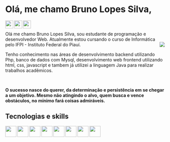# Olá, me chamo Bruno Lopes Silva,

<div class="icons">
  <a href="mailto:brunolopessilva34@gmail.com">
    <img align="left" height="25" src="https://cdn-icons-png.flaticon.com/512/281/281769.png" />
  </a>
  <a href="https://www.instagram.com/brunosilva_brn/">
    <img align="left" height="25" src="https://image.flaticon.com/icons/svg/2111/2111463.svg" />
  </a>
  <a href="https://github.com/brunosilvabrn">
    <img align="left" height="25" src="https://image.flaticon.com/icons/svg/733/733609.svg" />
  </a>
</div>

<br>
<br>
Olá me chamo Bruno Lopes Silva, sou estudante de programação e desenvolvedor Web. Atualmente estou cursando o curso de Informática pelo IFPI - Instituto Federal
do Piauí. 


<img align="right" src="https://thumbs.gfycat.com/HeavyLiquidAnnelid-size_restricted.gif" />

Tenho conhecimento nas áreas de desenvolvimento backend utilizando Php, banco de dados com Mysql, desenvolvimento web frontend utilizando html, css, javascript e tambem já utilizei a linguagem Java para realizar trabalhos acadêmicos.

<br>

**O sucesso nasce do querer, da determinação e persistência em se chegar a um objetivo. Mesmo não atingindo o alvo, quem busca e vence obstáculos, no mínimo fará coisas admiráveis.**  


## Tecnologias e skills

<div class="icons">
  <img align="left" height="35" src="https://cdn.jsdelivr.net/gh/devicons/devicon/icons/html5/html5-original.svg" />
  <img align="left" height="35" src="https://cdn.jsdelivr.net/gh/devicons/devicon/icons/css3/css3-original.svg" />
  <img align="left" height="35" src="https://cdn.jsdelivr.net/gh/devicons/devicon/icons/javascript/javascript-original.svg" />
  <img align="left" height="35" src="https://cdn.jsdelivr.net/gh/devicons/devicon/icons/php/php-original.svg" />
  <img align="left" height="35" src="https://cdn.jsdelivr.net/gh/devicons/devicon/icons/mysql/mysql-original-wordmark.svg" />
  <img align="left" height="35" src="https://cdn.jsdelivr.net/gh/devicons/devicon/icons/java/java-original.svg" />
  <img align="left" height="35" src="https://cdn.jsdelivr.net/gh/devicons/devicon/icons/bootstrap/bootstrap-original.svg" />
  <img align="left" height="35" src="https://cdn.jsdelivr.net/gh/devicons/devicon/icons/git/git-original.svg" />
</div>

<!-- ### Hi there 👋 -->

<!--
**brunosilvabrn/brunosilvabrn** is a ✨ _special_ ✨ repository because its `README.md` (this file) appears on your GitHub profile.

Here are some ideas to get you started:

- 🔭 I’m currently working on ...
- 🌱 I’m currently learning ...
- 👯 I’m looking to collaborate on ...
- 🤔 I’m looking for help with ...
- 💬 Ask me about ...
- 📫 How to reach me: ...
- 😄 Pronouns: ...
- ⚡ Fun fact: ...
-->
